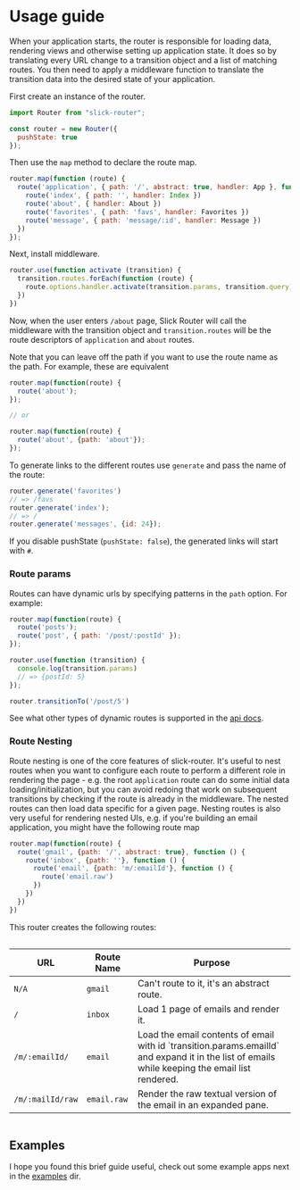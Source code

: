 # Usage guide

When your application starts, the router is responsible for loading data, rendering views and otherwise setting up application state. It does so by translating every URL change to a transition object and a list of matching routes. You then need to apply a middleware function to translate the transition data into the desired state of your application.

First create an instance of the router.

```js
import Router from "slick-router";

const router = new Router({
  pushState: true
});
```

Then use the `map` method to declare the route map.

```js
router.map(function (route) {
  route('application', { path: '/', abstract: true, handler: App }, function () {
    route('index', { path: '', handler: Index })
    route('about', { handler: About })
    route('favorites', { path: 'favs', handler: Favorites })
    route('message', { path: 'message/:id', handler: Message })
  })
});
```

Next, install middleware.

```js
router.use(function activate (transition) {
  transition.routes.forEach(function (route) {
    route.options.handler.activate(transition.params, transition.query)
  })
})
```

Now, when the user enters `/about` page, Slick Router will call the middleware with the transition object and `transition.routes` will be the route descriptors of `application` and `about` routes.

Note that you can leave off the path if you want to use the route name as the path. For example, these are equivalent

```js
router.map(function(route) {
  route('about');
});

// or

router.map(function(route) {
  route('about', {path: 'about'});
});
```

To generate links to the different routes use `generate` and pass the name of the route:

```js
router.generate('favorites')
// => /favs
router.generate('index');
// => /
router.generate('messages', {id: 24});
```

If you disable pushState (`pushState: false`), the generated links will start with `#`.

### Route params

Routes can have dynamic urls by specifying patterns in the `path` option. For example:

```js
router.map(function(route) {
  route('posts');
  route('post', { path: '/post/:postId' });
});

router.use(function (transition) {
  console.log(transition.params)
  // => {postId: 5}
});

router.transitionTo('/post/5')
```

See what other types of dynamic routes is supported in the [api docs](api.md#dynamic-paths).

### Route Nesting

Route nesting is one of the core features of slick-router. It's useful to nest routes when you want to configure each route to perform a different role in rendering the page - e.g. the root `application` route can do some initial data loading/initialization, but you can avoid redoing that work on subsequent transitions by checking if the route is already in the middleware. The nested routes can then load data specific for a given page. Nesting routes is also very useful for rendering nested UIs, e.g. if you're building an email application, you might have the following route map

```js
router.map(function(route) {
  route('gmail', {path: '/', abstract: true}, function () {
    route('inbox', {path: ''}, function () {
      route('email', {path: 'm/:emailId'}, function () {
        route('email.raw')
      })
    })
  })
})
```

This router creates the following routes:

<div style="overflow: auto">
  <table>
    <thead>
    <tr>
      <th>URL</th>
      <th>Route Name</th>
      <th>Purpose</th>
    </tr>
    </thead>
    <tr>
      <td><code>N/A</code></td>
      <td><code>gmail</code></td>
      <td>Can't route to it, it's an abstract route.</td>
    </tr>
    <tr>
      <td><code>/</code></td>
      <td><code>inbox</code></td>
      <td>Load 1 page of emails and render it.</td>
    </tr>
    <tr>
      <td><code>/m/:emailId/</code></td>
      <td><code>email</code></td>
      <td>Load the email contents of email with id `transition.params.emailId` and expand it in the list of emails while keeping the email list rendered.</td>
    </tr>
    <tr>
      <td><code>/m/:mailId/raw</code></td>
      <td><code>email.raw</code></td>
      <td>Render the raw textual version of the email in an expanded pane.</td>
    </tr>
  </table>
</div>

## Examples

I hope you found this brief guide useful, check out some example apps next in the [examples](../examples) dir.
